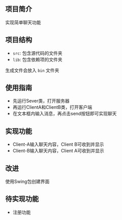 ## 项目简介

实现简单聊天功能

## 项目结构

- `src`: 包含源代码的文件夹
- `lib`: 包含依赖项的文件夹

生成文件会放入 `bin` 文件夹


## 使用指南

- 先运行Sever类，打开服务器
- 再运行ClientA和ClientB类，打开客户端
- 在文本框内输入消息，再点击send按钮即可实现聊天

## 实现功能

- Client-A输入聊天内容，Client B可收到并显示
- Client-B输入聊天内容，Client A可收到并显示

## 改进
使用Swing包创建界面

## 待实现功能
- 注册功能
